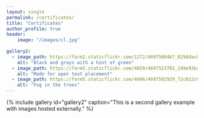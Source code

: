 ```yaml
---
layout: single
permalink: /certificates/
title: "Certificates"
author_profile: true
header: 
    image: "/images/cl.jpg"
    
gallery2:
  - image_path: https://farm2.staticflickr.com/1272/4697500467_8294dac099_q.jpg
    alt: "Black and grays with a hint of green"
  - image_path: https://farm5.staticflickr.com/4029/4697523701_249e93ba23_q.jpg
    alt: "Made for open text placement"
  - image_path: https://farm5.staticflickr.com/4046/4697502929_72c612c636_q.jpg
    alt: "Fog in the trees"
---
```

{% include gallery id="gallery2" caption="This is a second gallery example with images hosted externally." %}

